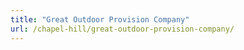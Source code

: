 ```yaml
---
title: "Great Outdoor Provision Company"
url: /chapel-hill/great-outdoor-provision-company/
---
```

